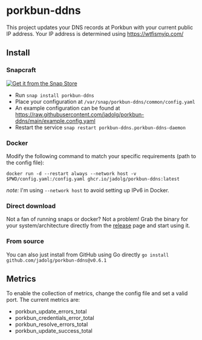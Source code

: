 # porkbun-ddns

This project updates your DNS records at Porkbun with your current public IP address.
Your IP address is determined using https://wtfismyip.com/

## Install

### Snapcraft

[![Get it from the Snap Store](https://snapcraft.io/static/images/badges/en/snap-store-black.svg)](https://snapcraft.io/porkbun-ddns)

- Run `snap install porkbun-ddns`
- Place your configuration at `/var/snap/porkbun-ddns/common/config.yaml`
- An example configuration can be found at https://raw.githubusercontent.com/jadolg/porkbun-ddns/main/example.config.yaml
- Restart the service `snap restart porkbun-ddns.porkbun-ddns-daemon`

### Docker

Modify the following command to match your specific requirements (path to the config file):
```
docker run -d --restart always --network host -v $PWD/config.yaml:/config.yaml ghcr.io/jadolg/porkbun-ddns:latest
```
*note:* I'm using `--network host` to avoid setting up IPv6 in Docker.

### Direct download

Not a fan of running snaps or docker? Not a problem!
Grab the binary for your system/architecture directly from the [release](https://github.com/jadolg/porkbun-ddns/releases) page and start using it.

### From source

You can also just install from GitHub using Go directly `go install github.com/jadolg/porkbun-ddns@v0.6.1`

## Metrics

To enable the collection of metrics, change the config file and set a valid port.
The current metrics are:
- porkbun_update_errors_total
- porkbun_credentials_error_total
- porkbun_resolve_errors_total
- porkbun_update_success_total
